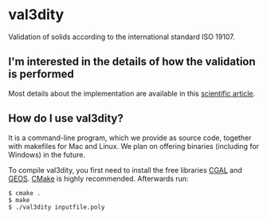 val3dity
========

Validation of solids according to the international standard ISO 19107.

## I'm interested in the details of how the validation is performed ##

Most details about the implementation are available in this [scientific article](http://homepage.tudelft.nl/23t4p/pdfs/_13cacaie.pdf).

## How do I use val3dity?

It is a command-line program, which we provide as source code, together with makefiles for Mac and Linux. We plan on offering binaries (including for Windows) in the future.

To compile val3dity, you first need to install the free libraries [CGAL](http://www.cgal.org) and [GEOS](http://trac.osgeo.org/geos/). [CMake](http://www.cmake.org) is highly recommended. Afterwards run:

    $ cmake .
    $ make
    $ ./val3dity inputfile.poly

